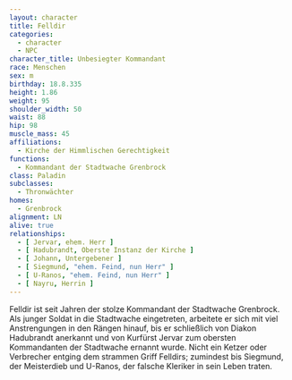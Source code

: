 ```yaml
---
layout: character
title: Felldir
categories:
  - character
  - NPC
character_title: Unbesiegter Kommandant
race: Menschen
sex: m
birthday: 18.8.335
height: 1.86
weight: 95
shoulder_width: 50
waist: 88
hip: 98
muscle_mass: 45
affiliations:
  - Kirche der Himmlischen Gerechtigkeit
functions:
  - Kommandant der Stadtwache Grenbrock
class: Paladin
subclasses:
  - Thronwächter
homes:
  - Grenbrock
alignment: LN
alive: true
relationships:
  - [ Jervar, ehem. Herr ]
  - [ Hadubrandt, Oberste Instanz der Kirche ]
  - [ Johann, Untergebener ]
  - [ Siegmund, "ehem. Feind, nun Herr" ]
  - [ U-Ranos, "ehem. Feind, nun Herr" ]
  - [ Nayru, Herrin ]
---
```


Felldir ist seit Jahren der stolze Kommandant der Stadtwache Grenbrock. Als junger Soldat in die Stadtwache eingetreten,
arbeitete er sich mit viel Anstrengungen in den Rängen hinauf, bis er schließlich von Diakon Hadubrandt anerkannt und
von Kurfürst Jervar zum obersten Kommandanten der Stadtwache ernannt wurde. Nicht ein Ketzer oder Verbrecher entging dem
strammen Griff Felldirs; zumindest bis Siegmund, der Meisterdieb und U-Ranos, der falsche Kleriker in sein Leben traten.

